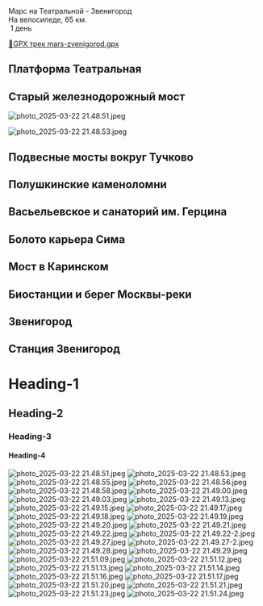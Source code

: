 
<link rel="stylesheet" href="../assets-custom/css/style-markdown.css">
<div class="cover-container" style="background-image: url('mars-1200.jpg');">
	<div class="cover-text">
		<div class="cover-title">
            Марс на Театральной - Звенигород
        </div>
		<div class="cover-description">
			<div class="packages-location">
                <img loading="lazy" src="../assets-custom/icon-bike.png" alt="" class="cover-icon">
                <div class="h4-default regular">На велосипеде, 65 км.</div>
            </div>
            <div>
                <img class="cover-icon" loading="lazy" src="../assets-custom/icon-time.png" alt=""  />
                <span>1 день</span>
            </div>
		</div>
	</div>
</div>

<div id="map"></div>

[📍GPX трек mars-zvenigorod.gpx](mars-zvenigorod.gpx)

## Платформа Театральная

## Старый железнодорожный мост

![photo_2025-03-22 21.48.51.jpeg](imgs/photo_2025-03-22%2021.48.51.jpeg)

![photo_2025-03-22 21.48.53.jpeg](imgs/photo_2025-03-22%2021.48.53.jpeg)

## Подвесные мосты вокруг Тучково

## Полушкинские каменоломни

## Васьельевское и санаторий им. Герцина


## Болото карьера Сима


## Мост в Каринском


## Биостанции и берег Москвы-реки


## Звенигород


## Станция Звенигород


# Heading-1

## Heading-2

### Heading-3

#### Heading-4


![photo_2025-03-22 21.48.51.jpeg](imgs/photo_2025-03-22%2021.48.51.jpeg)
![photo_2025-03-22 21.48.53.jpeg](imgs/photo_2025-03-22%2021.48.53.jpeg)
![photo_2025-03-22 21.48.55.jpeg](imgs/photo_2025-03-22%2021.48.55.jpeg)
![photo_2025-03-22 21.48.56.jpeg](imgs/photo_2025-03-22%2021.48.56.jpeg)
![photo_2025-03-22 21.48.58.jpeg](imgs/photo_2025-03-22%2021.48.58.jpeg)
![photo_2025-03-22 21.49.00.jpeg](imgs/photo_2025-03-22%2021.49.00.jpeg)
![photo_2025-03-22 21.49.03.jpeg](imgs/photo_2025-03-22%2021.49.03.jpeg)
![photo_2025-03-22 21.49.13.jpeg](imgs/photo_2025-03-22%2021.49.13.jpeg)
![photo_2025-03-22 21.49.15.jpeg](imgs/photo_2025-03-22%2021.49.15.jpeg)
![photo_2025-03-22 21.49.17.jpeg](imgs/photo_2025-03-22%2021.49.17.jpeg)
![photo_2025-03-22 21.49.18.jpeg](imgs/photo_2025-03-22%2021.49.18.jpeg)
![photo_2025-03-22 21.49.19.jpeg](imgs/photo_2025-03-22%2021.49.19.jpeg)
![photo_2025-03-22 21.49.20.jpeg](imgs/photo_2025-03-22%2021.49.20.jpeg)
![photo_2025-03-22 21.49.21.jpeg](imgs/photo_2025-03-22%2021.49.21.jpeg)
![photo_2025-03-22 21.49.22.jpeg](imgs/photo_2025-03-22%2021.49.22.jpeg)
![photo_2025-03-22 21.49.22-2.jpeg](imgs/photo_2025-03-22%2021.49.22-2.jpeg)
![photo_2025-03-22 21.49.27.jpeg](imgs/photo_2025-03-22%2021.49.27.jpeg)
![photo_2025-03-22 21.49.27-2.jpeg](imgs/photo_2025-03-22%2021.49.27-2.jpeg)
![photo_2025-03-22 21.49.28.jpeg](imgs/photo_2025-03-22%2021.49.28.jpeg)
![photo_2025-03-22 21.49.29.jpeg](imgs/photo_2025-03-22%2021.49.29.jpeg)
![photo_2025-03-22 21.51.09.jpeg](imgs/photo_2025-03-22%2021.51.09.jpeg)
![photo_2025-03-22 21.51.12.jpeg](imgs/photo_2025-03-22%2021.51.12.jpeg)
![photo_2025-03-22 21.51.13.jpeg](imgs/photo_2025-03-22%2021.51.13.jpeg)
![photo_2025-03-22 21.51.14.jpeg](imgs/photo_2025-03-22%2021.51.14.jpeg)
![photo_2025-03-22 21.51.16.jpeg](imgs/photo_2025-03-22%2021.51.16.jpeg)
![photo_2025-03-22 21.51.17.jpeg](imgs/photo_2025-03-22%2021.51.17.jpeg)
![photo_2025-03-22 21.51.20.jpeg](imgs/photo_2025-03-22%2021.51.20.jpeg)
![photo_2025-03-22 21.51.21.jpeg](imgs/photo_2025-03-22%2021.51.21.jpeg)
![photo_2025-03-22 21.51.23.jpeg](imgs/photo_2025-03-22%2021.51.23.jpeg)
![photo_2025-03-22 21.51.24.jpeg](imgs/photo_2025-03-22%2021.51.24.jpeg)



<link href="https://api.mapbox.com/mapbox-gl-js/v3.10.0/mapbox-gl.css" rel="stylesheet">
<script src="https://api.mapbox.com/mapbox-gl-js/v3.10.0/mapbox-gl.js"></script>
<script src="https://cdn.jsdelivr.net/npm/js-yaml@4.1.0/dist/js-yaml.min.js"></script>
<script src="../assets-custom/js/cozy-journey.js"></script>
<script>architectMap({
    tracks: [{path: 'mars-zvenigorod.gpx'}, {path: 'sima.gpx', color: 'blue'}],
    points: 'points.yaml',
    zoom: 6.8,
    center: [37.49433, 55.59333],
    fitDuration: 6000 
});
</script>



